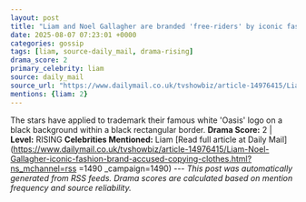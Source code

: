 ```yaml
---
layout: post
title: "Liam and Noel Gallagher are branded 'free-riders' by iconic fashion brand as they're accused of copying their clothes in dramatic legal battle"
date: 2025-08-07 07:23:01 +0000
categories: gossip
tags: [liam, source-daily_mail, drama-rising]
drama_score: 2
primary_celebrity: liam
source: daily_mail
source_url: "https://www.dailymail.co.uk/tvshowbiz/article-14976415/Liam-Noel-Gallagher-iconic-fashion-brand-accused-copying-clothes.html?ns_mchannel=rss&1490&campaign=1490"
mentions: {liam: 2}
---
```


The stars have applied to trademark their famous white 'Oasis' logo on a black background within a black rectangular border. **Drama Score:** 2 | **Level:** RISING **Celebrities Mentioned:** Liam [Read full article at Daily Mail](https://www.dailymail.co.uk/tvshowbiz/article-14976415/Liam-Noel-Gallagher-iconic-fashion-brand-accused-copying-clothes.html?ns_mchannel=rss =1490 _campaign=1490) --- *This post was automatically generated from RSS feeds. Drama scores are calculated based on mention frequency and source reliability.*